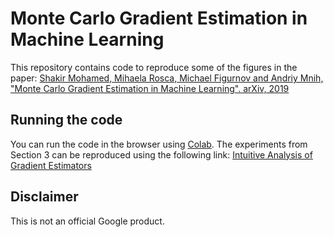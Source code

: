 # Monte Carlo Gradient Estimation in Machine Learning

This repository contains code to reproduce some of the figures in the paper:
[Shakir Mohamed, Mihaela Rosca, Michael Figurnov and Andriy Mnih, "Monte Carlo Gradient Estimation in Machine Learning". arXiv, 2019](https://arxiv.org/abs/1906.10652)

## Running the code

You can run the code in the browser using [Colab](https://colab.research.google.com). The experiments from Section 3 can be reproduced using the following link: [Intuitive Analysis of Gradient Estimators](https://colab.research.google.com/github/deepmind/mc_gradients/blob/master/variance_numerical_integration.ipynb)

## Disclaimer

This is not an official Google product.
